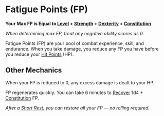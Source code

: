 # Fatigue Points (FP)

**Your Max FP is Equal to [Level](Level.md) + [Strength](../The%20Ability%20Scores/Strength.md) + [Dexterity](../The%20Ability%20Scores/Dexterity.md) + [Constitution](../The%20Ability%20Scores/Constitution.md)**

*When determining max FP, treat any negative ability scores as 0.*

Fatigue Points (FP) are your pool of combat experience, skill, and endurance. When you take damage, you reduce any FP you have before you reduce your [Hit Points](Hit%20Points.md) (HP).

## Other Mechanics

When your FP is reduced to 0, any excess damage is dealt to your HP.

FP regenerates quickly. You can take 6 minutes to [Recover](../../Game%20Procedures/Exploration/Delving.md#Recover) 1d4 + [Constitution](../The%20Ability%20Scores/Constitution.md) FP.

*After a [Short Rest](../../Game%20Procedures/Core%20Procedures/Resting.md#Short%20Rest), you can restore all your FP — no rolling required.*
